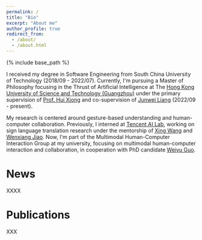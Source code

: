 ```yaml
---
permalink: /
title: "Bio"
excerpt: "About me"
author_profile: true
redirect_from: 
  - /about/
  - /about.html
---
```

{% include base_path %}

I received my degree in Software Engineering from South China University of Technology (2018/09 - 2022/07). Currently, I'm pursuing a Master of Philosophy focusing in the Thrust of Artificial Intelligence at The [Hong Kong University of Science and Technology (Guangzhou)](https://hkust-gz.edu.cn/academics/four-hubs/information-hub/artificial-intelligence) under the primary supervision of [Prof. Hui Xiong](https://scholar.google.com/citations?user=cVDF1tkAAAAJ&hl=zh-CN&oi=ao) and co-supervision of [Junwei Liang](https://junweiliang.me/index.html) (2022/09 - present).

My research is centered around gesture-based understanding and human-computer collaboration. Previously, I interned at [Tencent AI Lab](https://ai.tencent.com/ailab/nlp/en/index.html), working on sign language translation research under the mentorship of [Xing Wang](http://xingwang4nlp.com/) and [Wenxiang Jiao](https://wxjiao.github.io/). Now, I'm part of the Multimodal Human-Computer Interaction Group at my university, focusing on multimodal human-computer interaction and collaboration, in cooperation with PhD candidate [Weiyu Guo](https://guoweiyu.github.io/).

News
======
XXXX

Publications
======
XXX



